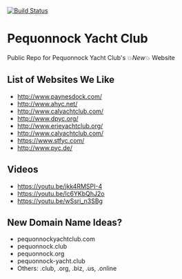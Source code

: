 [![Build Status](https://travis-ci.com/acquia-pso/voya_im.svg?token=AXEnPGbazssy8JQYXBRe&branch=master)](https://travis-ci.com/acquia-pso/voya_im)

# Pequonnock Yacht Club
Public Repo for Pequonnock Yacht Club's 💥_New_💥 Website


## List of Websites We Like
* http://www.paynesdock.com/
* http://www.ahyc.net/
* http://www.calyachtclub.com/
* http://www.dpyc.org/
* http://www.erieyachtclub.org/
* http://www.calyachtclub.com/
* https://www.stfyc.com/
* http://www.pyc.de/

## Videos
* https://youtu.be/jkk4RMSPI-4
* https://youtu.be/lc6YKbQhJ2o
* https://youtu.be/wSsri_n3SBg

## New Domain Name Ideas?
* pequonnockyachtclub.com
* pequonnock.club
* pequonnock.org
* pequonnock-yacht.club
* Others: .club, .org, .biz, .us, .online
